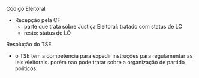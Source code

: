 Código Eleitoral
- Recepção pela CF
  - parte que trata sobre Justiça Eleitoral: tratado com status de LC
  - resto: status de LO


Resolução do TSE
- o TSE tem a competencia para expedir instruções para regulamentar as leis eleitorais. porém nao pode tratar sobre a organização de partido politicos.